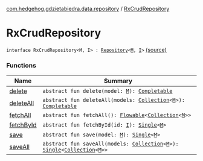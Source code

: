 [com.hedgehog.gdzietabiedra.data.repository](../index.md) / [RxCrudRepository](./index.md)

# RxCrudRepository

`interface RxCrudRepository<M, I> : `[`Repository`](../-repository.md)`<`[`M`](index.md#M)`, `[`I`](index.md#I)`>` [(source)](https://github.com/asvid/GdzieTaBiedra/tree/master/app/src/main/java/com/hedgehog/gdzietabiedra/data/repository/RxCrudRepository.kt#L7)

### Functions

| Name | Summary |
|---|---|
| [delete](delete.md) | `abstract fun delete(model: `[`M`](index.md#M)`): `[`Completable`](http://reactivex.io/RxJava/javadoc/io/reactivex/Completable.html) |
| [deleteAll](delete-all.md) | `abstract fun deleteAll(models: `[`Collection`](https://kotlinlang.org/api/latest/jvm/stdlib/kotlin.collections/-collection/index.html)`<`[`M`](index.md#M)`>): `[`Completable`](http://reactivex.io/RxJava/javadoc/io/reactivex/Completable.html) |
| [fetchAll](fetch-all.md) | `abstract fun fetchAll(): `[`Flowable`](http://reactivex.io/RxJava/javadoc/io/reactivex/Flowable.html)`<`[`Collection`](https://kotlinlang.org/api/latest/jvm/stdlib/kotlin.collections/-collection/index.html)`<`[`M`](index.md#M)`>>` |
| [fetchById](fetch-by-id.md) | `abstract fun fetchById(id: `[`I`](index.md#I)`): `[`Single`](http://reactivex.io/RxJava/javadoc/io/reactivex/Single.html)`<`[`M`](index.md#M)`>` |
| [save](save.md) | `abstract fun save(model: `[`M`](index.md#M)`): `[`Single`](http://reactivex.io/RxJava/javadoc/io/reactivex/Single.html)`<`[`M`](index.md#M)`>` |
| [saveAll](save-all.md) | `abstract fun saveAll(models: `[`Collection`](https://kotlinlang.org/api/latest/jvm/stdlib/kotlin.collections/-collection/index.html)`<`[`M`](index.md#M)`>): `[`Single`](http://reactivex.io/RxJava/javadoc/io/reactivex/Single.html)`<`[`Collection`](https://kotlinlang.org/api/latest/jvm/stdlib/kotlin.collections/-collection/index.html)`<`[`M`](index.md#M)`>>` |
